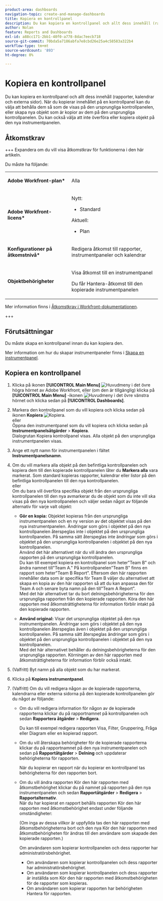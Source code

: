 ```yaml
---
product-area: dashboards
navigation-topic: create-and-manage-dashboards
title: Kopiera en kontrollpanel
description: Du kan kopiera en kontrollpanel och allt dess innehåll (rapporter, kalendrar och externa sidor). När du kopierar innehållet på en kontrollpanel kan du välja att behålla dem så som de visas på den ursprungliga kontrollpanelen, eller skapa nya objekt som är kopior av dem på den ursprungliga kontrollpanelen. Du kan också välja att inte överföra eller kopiera objekt på den nya instrumentpanelen.
author: Nolan
feature: Reports and Dashboards
exl-id: a88cc171-2bb1-40f0-a778-8dac7eecb718
source-git-commit: 70bda5a7186abfa7e8cbd26e25a4c58583a322b4
workflow-type: tm+mt
source-wordcount: '893'
ht-degree: 0%

---
```


# Kopiera en kontrollpanel

<!-- Audited: 1/2025 -->

Du kan kopiera en kontrollpanel och allt dess innehåll (rapporter, kalendrar och externa sidor). När du kopierar innehållet på en kontrollpanel kan du välja att behålla dem så som de visas på den ursprungliga kontrollpanelen, eller skapa nya objekt som är kopior av dem på den ursprungliga kontrollpanelen. Du kan också välja att inte överföra eller kopiera objekt på den nya instrumentpanelen.

## Åtkomstkrav

+++ Expandera om du vill visa åtkomstkrav för funktionerna i den här artikeln.

Du måste ha följande:

<table style="table-layout:auto"> 
 <col> 
 <col> 
 <tbody> 
  <tr> 
   <td role="rowheader"><strong>Adobe Workfront-plan*</strong></td> 
   <td> <p>Alla</p> </td> 
  </tr> 
  <tr> 
   <td role="rowheader"><strong>Adobe Workfront-licens*</strong></td> 
    <td> 
      <p>Nytt:</p>
         <ul>
         <li><p>Standard</p></li>
         </ul>
      <p>Aktuell:</p>
         <ul>
         <li><p>Plan</p></li>
         </ul>
   </td> 
  </tr> 
  <tr> 
   <td role="rowheader"><strong>Konfigurationer på åtkomstnivå*</strong></td> 
   <td> <p>Redigera åtkomst till rapporter, instrumentpaneler och kalendrar</p></td> 
  </tr> 
  <tr> 
   <td role="rowheader"><strong>Objektbehörigheter</strong></td> 
   <td> <p>Visa åtkomst till en instrumentpanel</p> <p>Du får Hantera-åtkomst till den kopierade instrumentpanelen</p></td> 
  </tr> 
 </tbody> 
</table>

Mer information finns i [Åtkomstkrav i Workfront-dokumentationen](/help/quicksilver/administration-and-setup/add-users/access-levels-and-object-permissions/access-level-requirements-in-documentation.md).

+++

## Förutsättningar

Du måste skapa en kontrollpanel innan du kan kopiera den.

Mer information om hur du skapar instrumentpaneler finns i [Skapa en instrumentpanel](../../../reports-and-dashboards/dashboards/creating-and-managing-dashboards/create-dashboard.md).

## Kopiera en kontrollpanel

1. Klicka på ikonen **[!UICONTROL Main Menu]** ![Huvudmeny](/help/_includes/assets/main-menu-icon.png) i det övre högra hörnet av Adobe Workfront, eller (om den är tillgänglig) klicka på **[!UICONTROL Main Menu]** -ikonen ![Huvudmeny](/help/_includes/assets/main-menu-icon-left-nav.png) i det övre vänstra hörnet och klicka sedan på **[!UICONTROL Dashboards]**.

1. Markera den kontrollpanel som du vill kopiera och klicka sedan på ikonen **Kopiera** ![Kopiera](assets/copy-icon.png).\
   eller\
   Öppna den instrumentpanel som du vill kopiera och klicka sedan på **Instrumentpanelsåtgärder** > **Kopiera**.\
   Dialogrutan Kopiera kontrollpanel visas. Alla objekt på den ursprungliga instrumentpanelen visas.

1. Ange ett nytt namn för instrumentpanelen i fältet **Instrumentpanelsnamn**.
1. Om du vill markera alla objekt på den befintliga kontrollpanelen och kopiera dem till den kopierade kontrollpanelen låter du **Markera alla** vara markerat. Som standard kopieras rapporter, kalendrar eller listor på den befintliga kontrollpanelen till den nya kontrollpanelen.\
   eller\
   Om du bara vill överföra specifika objekt från den ursprungliga kontrollpanelen till den nya avmarkerar du de objekt som du inte vill ska visas på den nya kontrollpanelen och väljer sedan något av följande alternativ för varje valt objekt:

   * **Gör en kopia:** Objektet kopieras från den ursprungliga instrumentpanelen och en ny version av det objektet visas på den nya instrumentpanelen. Ändringar som görs i objektet på den nya kontrollpanelen återspeglas inte i objektet på den ursprungliga kontrollpanelen. På samma sätt återspeglas inte ändringar som görs i objektet på den ursprungliga kontrollpanelen i objektet på den nya kontrollpanelen.\
     Använd det här alternativet när du vill ändra den ursprungliga rapporten på den ursprungliga kontrollpanelen.\
     Du kan till exempel kopiera en kontrollpanel som heter&quot;Team B&quot; och ändra namnet till&quot;Team A.&quot; På kontrollpanelen&quot;Team B&quot; finns en rapport som heter&quot;Team B Report&quot;. Eftersom den här rapporten innehåller data som är specifika för Team B väljer du alternativet att skapa en kopia av den här rapporten så att du kan anpassa den för Team A och senare byta namn på den till&quot;Team A Report&quot;.\
     Med det här alternativet tar du bort delningsbehörigheterna för den ursprungliga rapporten från den kopierade rapporten. Köra den här rapporten med åtkomsträttigheterna för information förblir intakt på den kopierade rapporten.

   * **Använd original:** Visar det ursprungliga objektet på den nya instrumentpanelen. Ändringar som görs i objektet på den nya kontrollpanelen återspeglas även i objektet på den ursprungliga kontrollpanelen. På samma sätt återspeglas ändringar som görs i objektet på den ursprungliga kontrollpanelen i objektet på den nya kontrollpanelen.\
     Med det här alternativet behåller du delningsbehörigheterna för den ursprungliga rapporten. Körningen av den här rapporten med åtkomsträttigheterna för information förblir också intakt.

1. (Valfritt) Byt namn på alla objekt som du har markerat.
1. Klicka på **Kopiera instrumentpanel**.
1. (Valfritt) Om du vill redigera någon av de kopierade rapporterna, kalendrarna eller externa sidorna på den kopierade kontrollpanelen gör du något av följande:

   * Om du vill redigera information för någon av de kopierade rapporterna klickar du på rapportnamnet på kontrollpanelen och sedan **Rapportera åtgärder** > **Redigera**.

     Du kan till exempel redigera rapporten Visa, Filter, Gruppering, Fråga eller Diagram eller en kopierad rapport.

   * Om du vill återskapa behörigheter för de kopierade rapporterna klickar du på rapportnamnet på den nya instrumentpanelen och sedan på **Rapportåtgärder** > **Delning** och uppdaterar behörigheterna för rapporten.

     När du kopierar en rapport när du kopierar en kontrollpanel tas behörigheterna för den rapporten bort.

   * Om du vill ändra rapporten Kör den här rapporten med åtkomstbehörighet klickar du på namnet på rapporten på den nya instrumentpanelen och sedan **Rapportåtgärder** > **Redigera** > **Rapportalternativ**.\
     När du har kopierat en rapport behålls rapporten Kör den här rapporten med åtkomstbehörighet endast under följande omständigheter:

     (Om inga av dessa villkor är uppfyllda tas den här rapporten med åtkomstbehörigheterna bort och den nya Kör den här rapporten med åtkomstbehörigheten för ändras till den användare som skapade den kopierade rapporten.)

     Om användaren som kopierar kontrollpanelen och dess rapporter har administratörsbehörighet.

      * Om användaren som kopierar kontrollpanelen och dess rapporter har administratörsbehörighet.
      * Om användaren som kopierar kontrollpanelen och dess rapporter är inställda som Kör den här rapporten med åtkomstbehörigheten för de rapporter som kopieras.
      * Om användaren som kopierar rapporten har behörigheten Hantera för rapporten.
